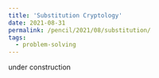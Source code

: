 ```yaml
---
title: 'Substitution Cryptology'
date: 2021-08-31
permalink: /pencil/2021/08/substitution/
tags:
  - problem-solving
---
```


under construction
